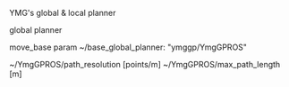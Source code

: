 YMG's global & local planner

global planner

move_base param
~/base_global_planner: "ymggp/YmgGPROS"

~/YmgGPROS/path_resolution [points/m]
~/YmgGPROS/max_path_length [m]
